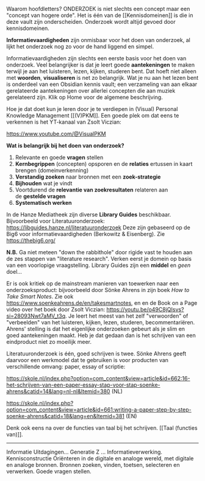 Waarom hoofdletters? ONDERZOEK is niet slechts een concept maar een "concept van hogere orde". Het is één van de [[Kennisdomeinen]] is die in deze vault zijn onderscheiden. Onderzoek wordt altijd gevoed door kennisdomeinen. 

**Informatievaardigheden** zijn onmisbaar voor het doen van onderzoek, al lijkt het onderzoek nog zo voor de hand liggend en simpel.

Informatievaardigheden zijn slechts een eerste basis voor het doen van onderzoek. Veel belangrijker is dat je leert goede **aantekeningen** te maken terwijl je aan het luisteren, lezen, kijken, studeren bent. Dat hoeft niet alleen met **woorden**, **visualiseren** is net zo belangrijk. Wat je nu aan het lezen bent is onderdeel van een Obsidian kennis vault; een verzameling van aan elkaar gerelateerde aantekeningen over allerlei concepten die aan muziek gerelateerd zijn.
Klik op Home voor de algemene beschrijving.

Hoe je dat doet kun je leren door je te verdiepen in (Visual) Personal Knowledge Management [[(V)PKM]]. Een goede plek om dat eens te verkennen is het YT-kanaal van Zsolt Viczian:

https://www.youtube.com/@VisualPKM 

**Wat is belangrijk bij het doen van onderzoek?**

1. Relevante en goede **vragen** stellen
2. **Kernbegrippen** (concepten) opsporen en de **relaties** ertussen in kaart brengen (domeinverkenning)
3. **Verstandig zoeken** naar bronnen met een **zoek-strategie**
4. **Bijhouden** wat je vindt
5. Voortdurend de **relevantie van zoekresultaten** relateren aan de **gestelde vragen**
6. **Systematisch werken**

In de Hanze Mediatheek zijn diverse **Library Guides** beschikbaar.
Bijvoorbeeld voor Literatuuronderzoek: https://libguides.hanze.nl/literatuuronderzoek
Deze zijn gebaseerd op de Big6 voor informatievaardigheden (Berkowitz & Eisenberg).
Zie https://thebig6.org/

**N.B.** Ga niet meteen "down the rabbithole" door rigide vast te houden aan de zes stappen van "literature research". Verken eerst je domein op basis van een voorlopige vraagstelling. Library Guides zijn een **middel** en *geen* doel... 

Er is ook kritiek op de mainstream manieren van toewerken naar een onderzoeksproduct: bijvoorbeeld door Sönke Ahrens in zijn boek *How to Take Smart Notes*. Zie ook https://www.soenkeahrens.de/en/takesmartnotes, en 
en de Book on a Page video over het boek door Zsolt Viczian: https://youtu.be/o49C8jQIsvs?si=28093Nwt7aMV_t3q. 
Je leert het meest van het zelf "verwoorden" of "verbeelden" van het luisteren, kijken, lezen, studeren, becommentariëren. Ahrens' stelling is dat het eigenlijke onderzoeken gebeurt als je slim en goed aantekeningen maakt. Heb je dat gedaan dan is het schrijven van een eindproduct niet zo moeilijk meer.

Literatuuronderzoek is één, goed schrijven is twee. 
Sönke Ahrens geeft daarvoor een werkmodel dat te gebruiken is voor producten van verschillende omvang: paper, essay of scriptie: 

https://skole.nl/index.php?option=com_content&view=article&id=662:16-het-schrijven-van-een-paper-essay-stap-voor-stap-soenke-ahrens&catid=14&lang=nl-nl&Itemid=380 (NL)

https://skole.nl/index.php?option=com_content&view=article&id=661:writing-a-paper-step-by-step-soenke-ahrens&catid=18&lang=en&Itemid=381  (EN)

Denk ook eens na over de functies van taal bij het schrijven. [[Taal (functies van)]].

---
Informatie
Uitdagingen...
Generatie Z ...
Informatieverwerking.
Kennisconstructie
Oriënteren in de digitale en analoge wereld, met digitale en analoge bronnen.
Bronnen zoeken, vinden, toetsen, selecteren en verwerken.
Goede vragen stellen.



